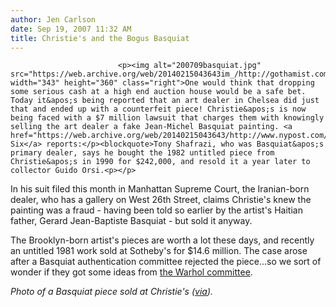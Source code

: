 ```yaml
---
author: Jen Carlson
date: Sep 19, 2007 11:32 AM
title: Christie's and the Bogus Basquiat
---
```



                            
                            
                            
                            <p><img alt="200709basquiat.jpg" src="https://web.archive.org/web/20140215043643im_/http://gothamist.com/attachments/arts_jen/200709basquiat.jpg" width="343" height="360" class="right">One would think that dropping some serious cash at a high end auction house would be a safe bet. Today it&apos;s being reported that an art dealer in Chelsea did just that and ended up with a counterfeit piece! Christie&apos;s is now being faced with a $7 million lawsuit that charges them with knowingly selling the art dealer a fake Jean-Michel Basquiat painting. <a href="https://web.archive.org/web/20140215043643/http://www.nypost.com/seven/09192007/gossip/pagesix/7m_suit_over_bogus_basquiat.htm">Page Six</a> reports:</p><blockquote>Tony Shafrazi, who was Basquiat&apos;s primary dealer, says he bought the 1982 untitled piece from Christie&apos;s in 1990 for $242,000, and resold it a year later to collector Guido Orsi.<p></p>

<p>In his suit filed this month in Manhattan Supreme Court, the Iranian-born dealer, who has a gallery on West 26th Street, claims Christie&apos;s knew the painting was a fraud - having been told so earlier by the artist&apos;s Haitian father, Gerard Jean-Baptiste Basquiat - but sold it anyway.</p></blockquote>The Brooklyn-born artist&apos;s pieces are worth a lot these days, and recently an untitled 1981 work sold at Sotheby&apos;s for $14.6 million. The case arose after a Basquiat authentication committee rejected the piece...so we sort of wonder if they got some ideas from <a href="https://web.archive.org/web/20140215043643/http://gothamist.com/2007/07/17/warhol.php">the Warhol committee</a>. <p></p>

<p><em>Photo of a Basquiat piece sold at Christie&apos;s (<a href="https://web.archive.org/web/20140215043643/http://www.thecityreview.com/f04ccon1.html">via</a>).</em></p>
                            
                            
                            
